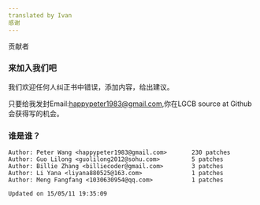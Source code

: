 ```yaml
---
translated by Ivan
感谢
---
```


贡献者

### 来加入我们吧

我们欢迎任何人纠正书中错误，添加内容，给出建议。

只要给我发封Email:happypeter1983@gmail.com,你在LGCB source at Github会获得写的机会。

### 谁是谁？

	Author: Peter Wang <happypeter1983@gmail.com>       230 patches
	Author: Guo Lilong <guolilong2012@sohu.com>         5 patches
	Author: Billie Zhang <billiecoder@gmail.com>        3 patches
	Author: Li Yana <liyana880525@163.com>              1 patches
	Author: Meng Fangfang <1030630954@qq.com>           1 patches

	Updated on 15/05/11 19:35:09 
